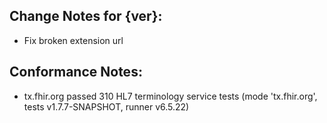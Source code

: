 ## Change Notes for {ver}:

* Fix broken extension url

## Conformance Notes:

* tx.fhir.org passed 310 HL7 terminology service tests (mode 'tx.fhir.org', tests v1.7.7-SNAPSHOT, runner v6.5.22)
